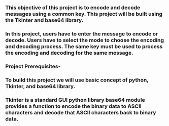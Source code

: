 ### This objective of this project is to encode and decode messages using a common key. This project will be built using the Tkinter and base64 library.

### In this project, users have to enter the message to encode or decode. Users have to select the mode to choose the encoding and decoding process. The same key must be used to process the encoding and decoding for the same message.

### Project Prerequisites-

### To build this project we will use basic concept of python, Tkinter, and base64 library.

### Tkinter is a standard GUI python library base64 module provides a function to encode the binary data to ASCII characters and decode that ASCII characters back to binary data.
